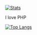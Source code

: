 [![Stats](https://github-readme-stats.codestackr.vercel.app/api?username=Ente&show_icons=true)]()

I love PHP

[![Top Langs](https://github-readme-stats.vercel.app/api/top-langs/?username=Ente&layout=compact)]()
